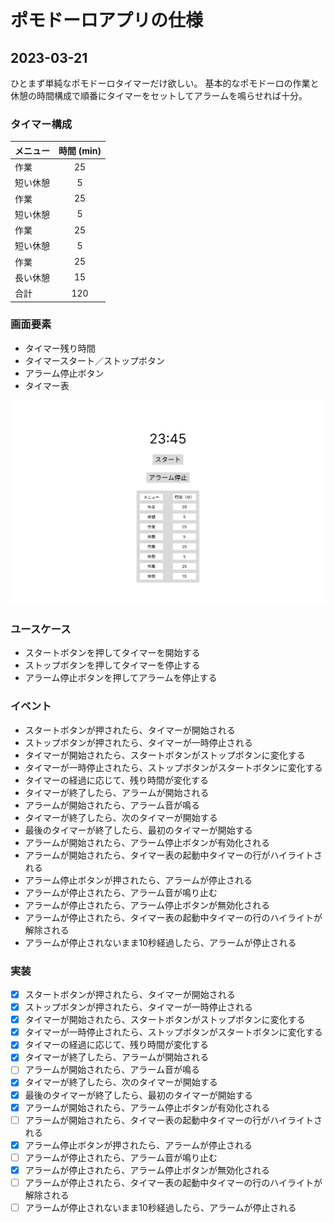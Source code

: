 # ポモドーロアプリの仕様

## 2023-03-21

ひとまず単純なポモドーロタイマーだけ欲しい。
基本的なポモドーロの作業と休憩の時間構成で順番にタイマーをセットしてアラームを鳴らせれば十分。

### タイマー構成

| メニュー | 時間 (min) |
|:-----|:--------:|
| 作業   |    25    |
| 短い休憩 |    5     |
| 作業   |    25    |
| 短い休憩 |    5     |
| 作業   |    25    |
| 短い休憩 |    5     |
| 作業   |    25    |
| 長い休憩 |    15    |
| 合計   |   120    |

### 画面要素

- タイマー残り時間
- タイマースタート／ストップボタン
- アラーム停止ボタン
- タイマー表

![pomodoro_1.png](pomodoro_1.png)

### ユースケース

- スタートボタンを押してタイマーを開始する
- ストップボタンを押してタイマーを停止する
- アラーム停止ボタンを押してアラームを停止する

### イベント

- スタートボタンが押されたら、タイマーが開始される
- ストップボタンが押されたら、タイマーが一時停止される
- タイマーが開始されたら、スタートボタンがストップボタンに変化する
- タイマーが一時停止されたら、ストップボタンがスタートボタンに変化する
- タイマーの経過に応じて、残り時間が変化する
- タイマーが終了したら、アラームが開始される
- アラームが開始されたら、アラーム音が鳴る
- タイマーが終了したら、次のタイマーが開始する
- 最後のタイマーが終了したら、最初のタイマーが開始する
- アラームが開始されたら、アラーム停止ボタンが有効化される
- アラームが開始されたら、タイマー表の起動中タイマーの行がハイライトされる
- アラーム停止ボタンが押されたら、アラームが停止される
- アラームが停止されたら、アラーム音が鳴り止む
- アラームが停止されたら、アラーム停止ボタンが無効化される
- アラームが停止されたら、タイマー表の起動中タイマーの行のハイライトが解除される
- アラームが停止されないまま10秒経過したら、アラームが停止される

### 実装

- [x] スタートボタンが押されたら、タイマーが開始される
- [x] ストップボタンが押されたら、タイマーが一時停止される
- [x] タイマーが開始されたら、スタートボタンがストップボタンに変化する
- [x] タイマーが一時停止されたら、ストップボタンがスタートボタンに変化する
- [x] タイマーの経過に応じて、残り時間が変化する
- [x] タイマーが終了したら、アラームが開始される
- [ ] アラームが開始されたら、アラーム音が鳴る
- [x] タイマーが終了したら、次のタイマーが開始する
- [x] 最後のタイマーが終了したら、最初のタイマーが開始する
- [x] アラームが開始されたら、アラーム停止ボタンが有効化される
- [ ] アラームが開始されたら、タイマー表の起動中タイマーの行がハイライトされる
- [x] アラーム停止ボタンが押されたら、アラームが停止される
- [ ] アラームが停止されたら、アラーム音が鳴り止む
- [x] アラームが停止されたら、アラーム停止ボタンが無効化される
- [ ] アラームが停止されたら、タイマー表の起動中タイマーの行のハイライトが解除される
- [ ] アラームが停止されないまま10秒経過したら、アラームが停止される
